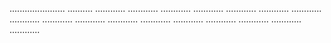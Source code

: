 ...................... ..........
............
............
............
............
............
............
............
............
............
............
............
............
............
............
............
............
............


